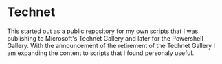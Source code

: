 # Technet
This started out as a public repository for my own scripts that I was publishing to 
Microsoft's Technet Gallery and later for the Powershell Gallery. With the announcement of the retirement of the Technet Gallery
I am expanding the content to scripts that I found personaly useful. 

